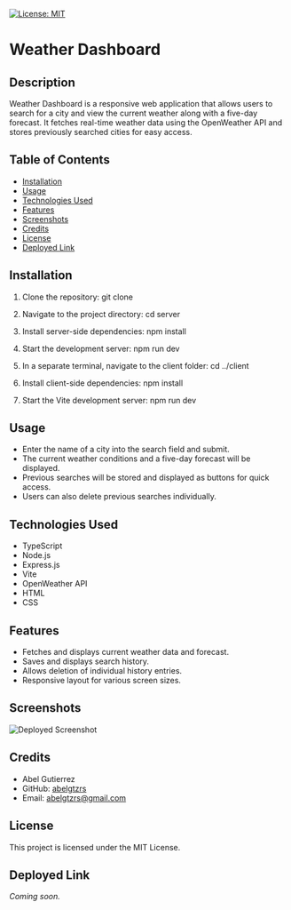 [![License: MIT](https://img.shields.io/badge/License-MIT-yellow.svg)](https://opensource.org/licenses/MIT)

# Weather Dashboard

## Description

Weather Dashboard is a responsive web application that allows users to search for a city and view the current weather along with a five-day forecast. It fetches real-time weather data using the OpenWeather API and stores previously searched cities for easy access.

## Table of Contents

- [Installation](#installation)
- [Usage](#usage)
- [Technologies Used](#technologies-used)
- [Features](#features)
- [Screenshots](#screenshots)
- [Credits](#credits)
- [License](#license)
- [Deployed Link](#deployed-link)

## Installation

1. Clone the repository:
git clone <repository-url>

2. Navigate to the project directory:
cd server

3. Install server-side dependencies:
npm install

4. Start the development server:
npm run dev

5. In a separate terminal, navigate to the client folder:
cd ../client

6. Install client-side dependencies:
npm install

7. Start the Vite development server:
npm run dev

## Usage

- Enter the name of a city into the search field and submit.
- The current weather conditions and a five-day forecast will be displayed.
- Previous searches will be stored and displayed as buttons for quick access.
- Users can also delete previous searches individually.

## Technologies Used

- TypeScript
- Node.js
- Express.js
- Vite
- OpenWeather API
- HTML
- CSS

## Features

- Fetches and displays current weather data and forecast.
- Saves and displays search history.
- Allows deletion of individual history entries.
- Responsive layout for various screen sizes.

## Screenshots

![Deployed Screenshot](https://i.imgur.com/k0bGHpF.png)

## Credits

- Abel Gutierrez
- GitHub: [abelgtzrs](https://github.com/abelgtzrs)
- Email: abelgtzrs@gmail.com

## License

This project is licensed under the MIT License.

## Deployed Link

*Coming soon.*
